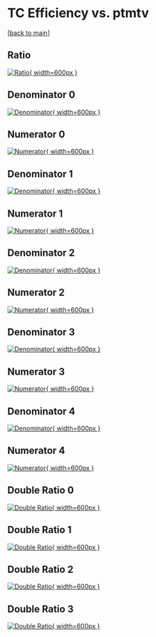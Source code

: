 # TC Efficiency vs. ptmtv

[[back to main](./)]



## Ratio

[![Ratio](../mtv/var/TC_vtr_11_1_eff_ptmtv.png){ width=600px }](../mtv/var/TC_vtr_11_1_eff_ptmtv.pdf)

## Denominator 0

[![Denominator](../mtv/den/TC_vtr_11_1_eff_ptmtv_den0.png){ width=600px }](../mtv/den/TC_vtr_11_1_eff_ptmtv_den0.pdf)

## Numerator 0

[![Numerator](../mtv/num/TC_vtr_11_1_eff_ptmtv_num0.png){ width=600px }](../mtv/num/TC_vtr_11_1_eff_ptmtv_num0.pdf)

## Denominator 1

[![Denominator](../mtv/den/TC_vtr_11_1_eff_ptmtv_den1.png){ width=600px }](../mtv/den/TC_vtr_11_1_eff_ptmtv_den1.pdf)

## Numerator 1

[![Numerator](../mtv/num/TC_vtr_11_1_eff_ptmtv_num1.png){ width=600px }](../mtv/num/TC_vtr_11_1_eff_ptmtv_num1.pdf)

## Denominator 2

[![Denominator](../mtv/den/TC_vtr_11_1_eff_ptmtv_den2.png){ width=600px }](../mtv/den/TC_vtr_11_1_eff_ptmtv_den2.pdf)

## Numerator 2

[![Numerator](../mtv/num/TC_vtr_11_1_eff_ptmtv_num2.png){ width=600px }](../mtv/num/TC_vtr_11_1_eff_ptmtv_num2.pdf)

## Denominator 3

[![Denominator](../mtv/den/TC_vtr_11_1_eff_ptmtv_den3.png){ width=600px }](../mtv/den/TC_vtr_11_1_eff_ptmtv_den3.pdf)

## Numerator 3

[![Numerator](../mtv/num/TC_vtr_11_1_eff_ptmtv_num3.png){ width=600px }](../mtv/num/TC_vtr_11_1_eff_ptmtv_num3.pdf)

## Denominator 4

[![Denominator](../mtv/den/TC_vtr_11_1_eff_ptmtv_den4.png){ width=600px }](../mtv/den/TC_vtr_11_1_eff_ptmtv_den4.pdf)

## Numerator 4

[![Numerator](../mtv/num/TC_vtr_11_1_eff_ptmtv_num4.png){ width=600px }](../mtv/num/TC_vtr_11_1_eff_ptmtv_num4.pdf)

## Double Ratio 0

[![Double Ratio](../mtv/ratio/TC_vtr_11_1_eff_ptmtv_ratio0.png){ width=600px }](../mtv/ratio/TC_vtr_11_1_eff_ptmtv_ratio0.pdf)

## Double Ratio 1

[![Double Ratio](../mtv/ratio/TC_vtr_11_1_eff_ptmtv_ratio1.png){ width=600px }](../mtv/ratio/TC_vtr_11_1_eff_ptmtv_ratio1.pdf)

## Double Ratio 2

[![Double Ratio](../mtv/ratio/TC_vtr_11_1_eff_ptmtv_ratio2.png){ width=600px }](../mtv/ratio/TC_vtr_11_1_eff_ptmtv_ratio2.pdf)

## Double Ratio 3

[![Double Ratio](../mtv/ratio/TC_vtr_11_1_eff_ptmtv_ratio3.png){ width=600px }](../mtv/ratio/TC_vtr_11_1_eff_ptmtv_ratio3.pdf)

